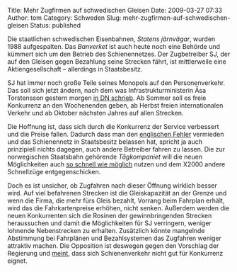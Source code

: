 Title: Mehr Zugfirmen auf schwedischen Gleisen
Date: 2009-03-27 07:33
Author: tom
Category: Schweden
Slug: mehr-zugfirmen-auf-schwedischen-gleisen
Status: published

Die staatlichen schwedischen Eisenbahnen, *Statens järnvägar*, wurden
1988 aufgespalten. Das *Banverket* ist auch heute noch eine Behörde und
kümmert sich um den Betrieb des Schienennetzes. Der Zugbetreiber SJ, der
auf den Gleisen gegen Bezahlung seine Strecken fährt, ist mittlerweile
eine Aktiengesellschaft – allerdings in Staatsbesitz.

SJ hat immer noch große Teile seines Monopols auf den Personenverkehr.
Das soll sich jetzt ändern, nach dem was Infrastrukturministerin Åsa
Torstensson gestern morgen [in DN
schrieb](http://dn.se/opinion/debatt/sj-monopol-pa-persontrafik-helt-avskaffat-hosten-2010-1.830214).
Ab Sommer soll es freie Konkurrenz an den Wochenenden geben, ab Herbst
freien internationalen Verkehr und ab Oktober nächsten Jahres auf allen
Strecken.

Die Hoffnung ist, dass sich durch die Konkurrenz der Service verbessert
und die Preise fallen. Dadurch dass man den [englischen
Fehler](http://www.3sat.de/nano/bstuecke/97592/index.html) vermieden und
das Schienennetz in Staatsbesitz belassen hat, spricht ja auch
prinzipiell nichts dagegen, auch andere Betreiber fahren zu lassen. Die
zur norwegischen Staatsbahn gehörende *Tågkompaniet* will die neuen
Möglichkeiten auch [so schnell wie
möglich](http://dn.se/nyheter/sverige/vi-har-langtat-efter-den-har-dagen-1.831027)
nutzen und dem X2000 andere Schnellzüge entgegenschicken.

Doch es ist unsicher, ob Zugfahren nach dieser Öffnung wirklich besser
wird. Auf viel befahrenen Strecken ist die Gleiskapazität an der Grenze
und wenn die Firma, die mehr fürs Gleis bezahlt, Vorrang beim Fahrplan
erhält, wird das die Fahrkartenpreise erhöhen, nicht senken. Außerdem
werden die neuen Konkurrenten sich die Rosinen der gewinnbringenden
Strecken heraussuchen und damit die Möglichkeiten für SJ verringern,
weniger lohnende Nebenstrecken zu erhalten. Zusätzlich könnte mangelnde
Abstimmung bei Fahrplänen und Bezahlsystemen das Zugfahren weniger
attraktiv machen. Die Opposition ist deswegen gegen den Vorschlag der
Regierung und
[meint](http://dn.se/nyheter/sverige/oppositionen-vill-behalla-monopolet-1.830586),
dass sich Schienenverkehr nicht gut für Konkurrenz eignet.

